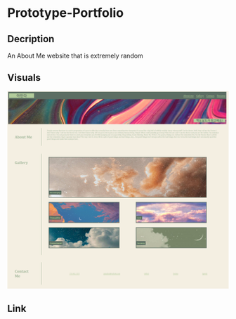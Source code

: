# Prototype-Portfolio

## Decription

An About Me website that is extremely random 
## Visuals

![Screenshot](./assets/Images/screenshot.png)

## Link

